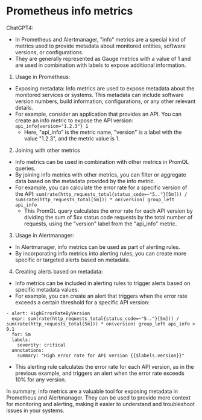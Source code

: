 # Prometheus info metrics

ChatGPT4:

* In Prometheus and Alertmanager, "info" metrics are a special kind of metrics used to provide metadata about monitored entities, software versions, or configurations.
* They are generally represented as Gauge metrics with a value of 1 and are used in combination with labels to expose additional information.

1. Usage in Prometheus:
* Exposing metadata: Info metrics are used to expose metadata about the monitored services or systems. This metadata can include software version numbers, build information, configurations, or any other relevant details.
* For example, consider an application that provides an API. You can create an info metric to expose the API version: `api_info{version="1.2.3"} 1`
  * Here, "api_info" is the metric name, "version" is a label with the value "1.2.3", and the metric value is 1.

2. Joining with other metrics
* Info metrics can be used in combination with other metrics in PromQL queries.
* By joining info metrics with other metrics, you can filter or aggregate data based on the metadata provided by the info metric.
* For example, you can calculate the error rate for a specific version of the API: `sum(rate(http_requests_total{status_code=~"5.."}[5m])) / sum(rate(http_requests_total[5m])) * on(version) group_left api_info`
  * This PromQL query calculates the error rate for each API version by dividing the sum of 5xx status code requests by the total number of requests, using the "version" label from the "api_info" metric.

3. Usage in Alertmanager:

* In Alertmanager, info metrics can be used as part of alerting rules.
* By incorporating info metrics into alerting rules, you can create more specific or targeted alerts based on metadata.

4. Creating alerts based on metadata:
* Info metrics can be included in alerting rules to trigger alerts based on specific metadata values.
* For example, you can create an alert that triggers when the error rate exceeds a certain threshold for a specific API version:
```
- alert: HighErrorRateByVersion
  expr: sum(rate(http_requests_total{status_code=~"5.."}[5m])) / sum(rate(http_requests_total[5m])) * on(version) group_left api_info > 0.1
  for: 5m
  labels:
    severity: critical
  annotations:
    summary: "High error rate for API version {{$labels.version}}"
```
* This alerting rule calculates the error rate for each API version, as in the previous example, and triggers an alert when the error rate exceeds 10% for any version.

In summary, info metrics are a valuable tool for exposing metadata in Prometheus and Alertmanager. They can be used to provide more context for monitoring and alerting, making it easier to understand and troubleshoot issues in your systems.